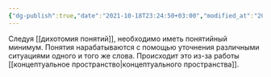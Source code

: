 ```yaml
---
{"dg-publish":true,"date":"2021-10-18T23:24:50+03:00","modified_at":"2022-05-31T09:09:54+03:00","permalink":"/ponyatijnyj-minimum/","dgHomeLink":false,"dgPassFrontmatter":true}
---
```


Следуя [[дихотомия понятий]], необходимо иметь понятийный минимум. Понятия нарабатываются с помощью уточнения различными ситуациями одного и того же слова. Происходит это из-за работы [[концептуальное пространство|концептуального пространства]].
